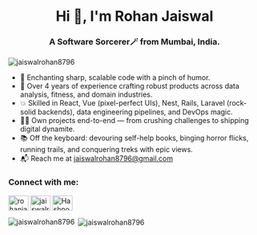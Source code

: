 <h1 align="center">Hi 👋, I'm Rohan Jaiswal</h1>
<h3 align="center">A Software Sorcerer🪄 from Mumbai, India.</h3>

<p align="left"> <img src="https://komarev.com/ghpvc/?username=jaiswalrohan8796&label=Profile%20views&color=0e75b6&style=flat" alt="jaiswalrohan8796" /> </p>

- 🔮 Enchanting sharp, scalable code with a pinch of humor.  
- 🚀 Over 4 years of experience crafting robust products across data analysis, fitness, and domain industries.
- 💥 Skilled in React, Vue (pixel-perfect UIs), Nest, Rails, Laravel (rock-solid backends), data engineering pipelines, and DevOps magic.
- 🏋️‍♂️ Own projects end-to-end — from crushing challenges to shipping digital dynamite.
- 📚 Off the keyboard: devouring self-help books, binging horror flicks, running trails, and conquering treks with epic views.
- 📬 Reach me at jaiswalrohan8796@gmail.com

<h3 align="left">Connect with me:</h3>
<p align="left">
<a href="https://linkedin.com/in/rohanjaiswal" target="blank"><img align="center" src="https://img.icons8.com/fluent/48/000000/linkedin.png" alt="rohanjaiswal" height="30" width="40" /></a>
<a href="https://auth.geeksforgeeks.org/user/jaiswalrohan8796/profile" target="blank"><img align="center" src="https://img.icons8.com/color/48/000000/GeeksforGeeks.png" alt="jaiswalrohan8796/profile" height="30" width="40" /></a>
<a href="/https://rohanjaiswal.hashnode.dev/rss.xml" target="blank"><img align="center" src="https://res.cloudinary.com/rj-cloudinary/image/upload/v1620986237/hashnode_kg1koq.png" alt="Hashnode" height="30" width="40" /></a>
</p>



<p><img align="left" src="https://github-readme-stats.vercel.app/api/top-langs?username=jaiswalrohan8796&show_icons=true&locale=en&layout=compact" alt="jaiswalrohan8796" /></p>

<p>&nbsp;<img align="center" src="https://github-readme-stats.vercel.app/api?username=jaiswalrohan8796&show_icons=true&locale=en" alt="jaiswalrohan8796" /></p>
